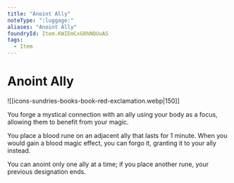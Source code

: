 ```yaml
---
title: "Anoint Ally"
noteType: ":luggage:"
aliases: "Anoint Ally"
foundryId: Item.KWIEmCxG0hNQUuAS
tags:
  - Item
---
```


# Anoint Ally
![[icons-sundries-books-book-red-exclamation.webp|150]]

You forge a mystical connection with an ally using your body as a focus, allowing them to benefit from your magic.

You place a blood rune on an adjacent ally that lasts for 1 minute. When you would gain a blood magic effect, you can forgo it, granting it to your ally instead.

You can anoint only one ally at a time; if you place another rune, your previous designation ends.


